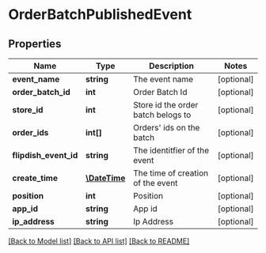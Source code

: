 # OrderBatchPublishedEvent

## Properties
Name | Type | Description | Notes
------------ | ------------- | ------------- | -------------
**event_name** | **string** | The event name | [optional] 
**order_batch_id** | **int** | Order Batch Id | [optional] 
**store_id** | **int** | Store id the order batch belogs to | [optional] 
**order_ids** | **int[]** | Orders&#39; ids on the batch | [optional] 
**flipdish_event_id** | **string** | The identitfier of the event | [optional] 
**create_time** | [**\DateTime**](\DateTime.md) | The time of creation of the event | [optional] 
**position** | **int** | Position | [optional] 
**app_id** | **string** | App id | [optional] 
**ip_address** | **string** | Ip Address | [optional] 

[[Back to Model list]](../README.md#documentation-for-models) [[Back to API list]](../README.md#documentation-for-api-endpoints) [[Back to README]](../README.md)


